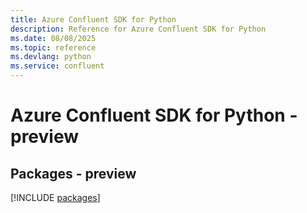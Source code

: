 ```yaml
---
title: Azure Confluent SDK for Python
description: Reference for Azure Confluent SDK for Python
ms.date: 08/08/2025
ms.topic: reference
ms.devlang: python
ms.service: confluent
---
```

# Azure Confluent SDK for Python - preview
## Packages - preview
[!INCLUDE [packages](confluent-index.md)]